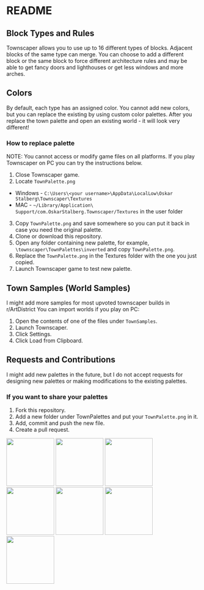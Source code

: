 # README
## Block Types and Rules
Townscaper allows you to use up to 16 different types of blocks. Adjacent blocks of the same type can merge. 
You can choose to add a different block or the same block to force different architecture rules and may be able to get fancy doors and lighthouses or get less windows and more arches.

## Colors
By default, each type has an assigned color. You cannot add new colors, but you can replace the existing by using custom color palettes. 
After you replace the town palette and open an existing world - it will look very different!

### How to replace palette
NOTE: You cannot access or modify game files on all platforms. If you play Townscaper on PC you can try the instructions below.

1. Close Townscaper game.
2. Locate `TownPalette.png`
  - Windows - `C:\Users\<your username>\AppData\LocalLow\Oskar Stalberg\Townscaper\Textures`
  - MAC - `~/Library/Application\ Support/com.OskarStalberg.Townscaper/Textures` in the user folder
3. Copy `TownPalette.png` and save somewhere so you can put it back in case you need the original palette.
4. Clone or download this repository.
5. Open any folder containing new palette, for example, `\townscaper\TownPalettes\inverted` and copy `TownPalette.png`.
6. Replace the `TownPalette.png` in the Textures folder with the one you just copied.
7. Launch Townscaper game to test new palette.

## Town Samples (World Samples)
I might add more samples for most upvoted townscaper builds in r/ArtDistrict
You can import worlds if you play on PC:
1. Open the contents of one of the files under `TownSamples`.
2. Launch Townscaper.
3. Click Settings.
4. Click Load from Clipboard. 

## Requests and Contributions
I might add new palettes in the future, but I do not accept requests for designing new palettes or making modifications to the existing palettes.

### If you want to share your palettes
1. Fork this repository.
2. Add a new folder under TownPalettes and put your `TownPalette.png` in it.
3. Add, commit and push the new file.
4. Create a pull request.

<p float="left">
  <img src="https://encrypted-tbn0.gstatic.com/images?q=tbn:ANd9GcT0fMS6unwoBuArvjGgiujnosEE4HIEWB9aYw&usqp=CAU" width="125"/>
  <img src="https://encrypted-tbn0.gstatic.com/images?q=tbn:ANd9GcR1I9jzvTDNEuKvfInJcrG-JuFEQhJ17uPwVjACC5Cit62luIDJgvTseNj25we-W1emu0c&usqp=CAU" width="125"/>
  <img src="https://encrypted-tbn0.gstatic.com/images?q=tbn:ANd9GcSEQLW4Iu5WRGB2mqv59E9tCvB3Ya-6gUUo-tpNq2-OSQcu0IfVXQM526B7qiTkOHHtG08&usqp=CAU" width="125"/>
  <img src="https://encrypted-tbn0.gstatic.com/images?q=tbn:ANd9GcT4HvY7fU0wkMTdSIEZZbGo-FNmpZgFGPjmC9G7lJMtQL0NeV1kXO6Fq_oXwbdio3TMs84&usqp=CAU" width="125"/>
  <img src="https://encrypted-tbn0.gstatic.com/images?q=tbn:ANd9GcSzqFGRRY2faimnpjagoZzqmr9vq4d4EsiRGbrHxKGixU6gRkJmlIw6IioCauX1aiwg5ec&usqp=CAU" width="125"/>
  <img src="https://encrypted-tbn0.gstatic.com/images?q=tbn:ANd9GcQqojIZXPVgp2U1V7-sa4GkEceqLud3V8alCAEDaJbIkG17u37hySN1ncy_lY4A6nkyFWA&usqp=CAU" width="125"/>
  <img src="https://encrypted-tbn0.gstatic.com/images?q=tbn:ANd9GcQaC7LhvPqZPVbZPK4X8YeBTZtPRqOpjzEK8A&usqp=CAU" width="125"/>
 </p>
